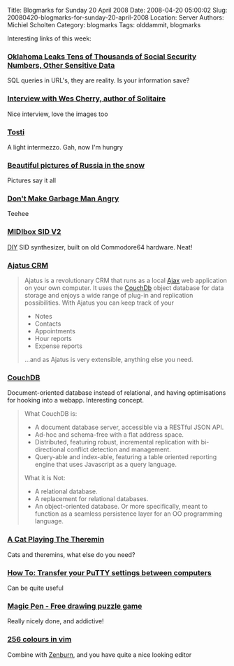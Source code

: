 Title: Blogmarks for Sunday 20 April 2008
Date: 2008-04-20 05:00:02
Slug: 20080420-blogmarks-for-sunday-20-april-2008
Location: Server
Authors: Michiel Scholten
Category: blogmarks
Tags: olddammit, blogmarks

<p>Interesting links of this week:</p>
<h3><a href="http://thedailywtf.com/Articles/Oklahoma-Leaks-Tens-of-Thousands-of-Social-Security-Numbers,-Other-Sensitive-Data.aspx">Oklahoma Leaks Tens of Thousands of Social Security Numbers, Other Sensitive Data</a></h3>
<p>SQL queries in URL's, they are reality. Is your information save?</p>
<h3><a href="http://b3ta.com/interview/solitaire/">Interview with Wes Cherry, author of Solitaire</a></h3>
<p>Nice interview, love the images too</p>
<h3><a href="http://www.gxdeveloperweb.com/Blogs/Mark-van-Cuijk/Tosti.htm">Tosti</a></h3>
<p>A light intermezzo. Gah, now I'm hungry</p>
<h3><a href="http://englishrussia.com/?p=1734">Beautiful pictures of Russia in the snow</a></h3>
<p>Pictures say it all</p>
<h3><a href="http://www.popgive.com/2008/04/dont-make-garbage-man-angry.html">Don't Make Garbage Man Angry</a></h3>
<p>Teehee</p>
<h3><a href="http://www.ucapps.de/midibox_sid.html">MIDIbox SID V2</a></h3>
<p><acronym title="Do It Yourself">DIY</acronym> SID synthesizer, built on old Commodore64 hardware. Neat!</p>
<h3><a href="http://www.ajatus.info/">Ajatus CRM</a></h3>
<blockquote><p>Ajatus is a revolutionary CRM that runs as a local <a href="http://en.wikipedia.org/wiki/Ajax_%28programming%29">Ajax</a> web application on your own computer. It uses the <a href="http://www.couchdb.org/">CouchDb</a> object database for data storage and enjoys a wide range of plug-in and replication possibilities. With Ajatus you can keep track of your
</p>
<ul><li>Notes</li>
	<li>Contacts</li>
	<li>Appointments</li>
	<li>Hour reports</li>
	<li>Expense reports</li>
</ul><p>
...and as Ajatus is very extensible, anything else you need.
</p></blockquote>
<h3><a href="http://incubator.apache.org/couchdb/docs/intro.html">CouchDB</a></h3>
<p>Document-oriented database instead of relational, and having optimisations for hooking into a webapp. Interesting concept.</p>

<blockquote>
<p>What CouchDB is:</p>

<ul>
<li>A document database server, accessible via a RESTful JSON API.</li>
<li>Ad-hoc and schema-free with a flat address space.</li>
<li>Distributed, featuring robust, incremental replication with bi-directional 
conflict detection and management.</li>
<li>Query-able and index-able, featuring a table oriented reporting engine that 
uses Javascript as a query language.</li>
</ul>

<p>What it is Not:</p>

<ul>
<li>A relational database.</li>
<li>A replacement for relational databases.</li>
<li>An object-oriented database. Or more specifically, meant to function as a 
seamless persistence layer for an OO programming language.</li>
</ul>
</blockquote>
<h3><a href="http://laughingsquid.com/a-cat-playing-the-theremin/">A Cat Playing The Theremin</a></h3>
<p>Cats and theremins, what else do you need?</p>
<h3><a href="http://www.downloadsquad.com/2007/02/01/howto-transfer-your-putty-settings-between-computers/">How To: Transfer your PuTTY settings between computers</a></h3>
<p>Can be quite useful</p>
<h3><a href="http://www.bubblebox.com/play/puzzle/975.htm">Magic Pen - Free drawing puzzle game</a></h3>
<p>Really nicely done, and addictive!</p>
<h3><a href="http://vim.wikia.com/wiki/256_colors_in_vim">256 colours in vim</a></h3>
<p>Combine with <a href="http://slinky.imukuppi.org/zenburn/">Zenburn</a>, and you have quite a nice looking editor</p>
